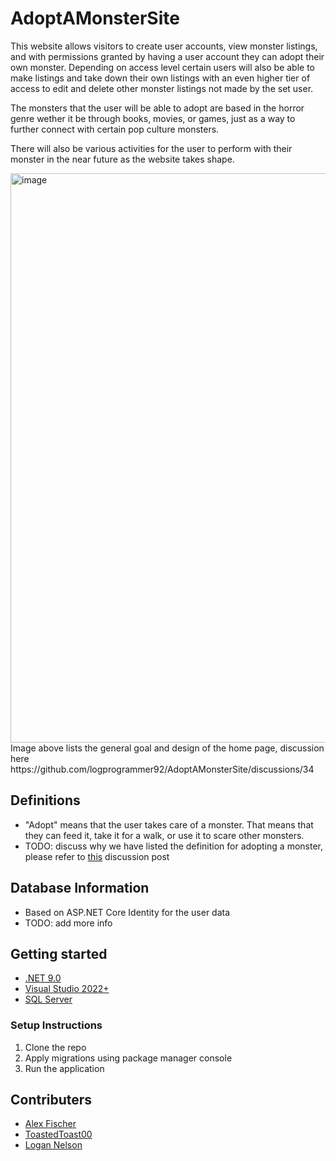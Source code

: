 # AdoptAMonsterSite

This website allows visitors to create user accounts, view monster listings, 
and with permissions granted by having a user account they can adopt their own monster. 
Depending on access level certain users will also be able to make listings 
and take down their own listings with an even higher tier of access to edit 
and delete other monster listings not made by the set user.

The monsters that the user will be able to adopt are based in the horror genre wether it be through books, movies, or games, just as a way to further connect with certain pop culture monsters.

There will also be various activities for the user to perform with their monster in the near future as the website takes shape.

<img width="1950" height="911" alt="image" src="https://github.com/user-attachments/assets/0ca9214c-cbb8-46be-af91-4fd26504ff04" />
Image above lists the general goal and design of the home page, discussion here https://github.com/logprogrammer92/AdoptAMonsterSite/discussions/34

## Definitions
- "Adopt" means that the user takes care of a monster. That means that they can feed it, take it for a walk, or use it to scare other monsters.
- TODO: discuss why we have listed the definition for adopting a monster, please refer to [this](https://github.com/logprogrammer92/AdoptAMonsterSite/discussions/26) discussion post

## Database Information
- Based on ASP.NET Core Identity for the user data
- TODO: add more info

## Getting started
- [.NET 9.0](https://dotnet.microsoft.com/en-us/download/dotnet/9.0)
- [Visual Studio 2022+](https://visualstudio.microsoft.com/downloads/)
- [SQL Server](https://www.microsoft.com/en-us/sql-server/sql-server-downloads)

### Setup Instructions
1. Clone the repo
2. Apply migrations using package manager console
3. Run the application

## Contributers
- [Alex Fischer](https://github.com/SuperGamer001)
- [ToastedToast00](https://github.com/ToastedToast00)
- [Logan Nelson](https://github.com/logprogrammer92)

